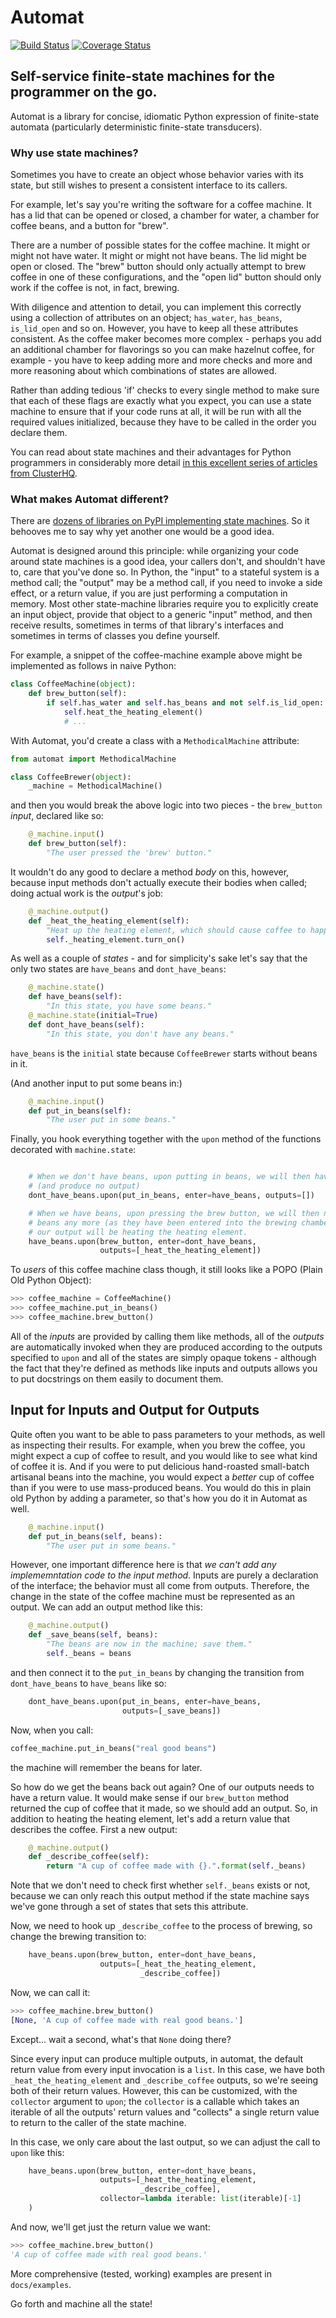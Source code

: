 # Automat #

[![Build Status](https://travis-ci.org/glyph/automat.svg?branch=master)](https://travis-ci.org/glyph/automat)
[![Coverage Status](https://coveralls.io/repos/glyph/automat/badge.png)](https://coveralls.io/r/glyph/automat)

## Self-service finite-state machines for the programmer on the go. ##

Automat is a library for concise, idiomatic Python expression of finite-state
automata (particularly deterministic finite-state transducers).

### Why use state machines? ###

Sometimes you have to create an object whose behavior varies with its state,
but still wishes to present a consistent interface to its callers.

For example, let's say you're writing the software for a coffee machine.  It
has a lid that can be opened or closed, a chamber for water, a chamber for
coffee beans, and a button for "brew".

There are a number of possible states for the coffee machine.  It might or
might not have water.  It might or might not have beans.  The lid might be open
or closed.  The "brew" button should only actually attempt to brew coffee in
one of these configurations, and the "open lid" button should only work if the
coffee is not, in fact, brewing.

With diligence and attention to detail, you can implement this correctly using
a collection of attributes on an object; `has_water`, `has_beans`,
`is_lid_open` and so on.  However, you have to keep all these attributes
consistent.  As the coffee maker becomes more complex - perhaps you add an
additional chamber for flavorings so you can make hazelnut coffee, for
example - you have to keep adding more and more checks and more and more
reasoning about which combinations of states are allowed.

Rather than adding tedious 'if' checks to every single method to make sure that
each of these flags are exactly what you expect, you can use a state machine to
ensure that if your code runs at all, it will be run with all the required
values initialized, because they have to be called in the order you declare
them.

You can read about state machines and their advantages for Python programmers
in considerably more detail
[in this excellent series of articles from ClusterHQ](https://clusterhq.com/blog/what-is-a-state-machine/).

### What makes Automat different? ###

There are
[dozens of libraries on PyPI implementing state machines](https://warehouse.python.org/search/project/?q=finite+state+machine).
So it behooves me to say why yet another one would be a good idea.

Automat is designed around this principle: while organizing your code around
state machines is a good idea, your callers don't, and shouldn't have to, care
that you've done so.  In Python, the "input" to a stateful system is a method
call; the "output" may be a method call, if you need to invoke a side effect,
or a return value, if you are just performing a computation in memory.  Most
other state-machine libraries require you to explicitly create an input object,
provide that object to a generic "input" method, and then receive results,
sometimes in terms of that library's interfaces and sometimes in terms of
classes you define yourself.

For example, a snippet of the coffee-machine example above might be implemented
as follows in naive Python:

```python
class CoffeeMachine(object):
    def brew_button(self):
        if self.has_water and self.has_beans and not self.is_lid_open:
            self.heat_the_heating_element()
            # ...
```

With Automat, you'd create a class with a `MethodicalMachine` attribute:

```python
from automat import MethodicalMachine

class CoffeeBrewer(object):
    _machine = MethodicalMachine()
```

and then you would break the above logic into two pieces - the `brew_button`
*input*, declared like so:

```python
    @_machine.input()
    def brew_button(self):
        "The user pressed the 'brew' button."
```

It wouldn't do any good to declare a method *body* on this, however, because
input methods don't actually execute their bodies when called; doing actual
work is the *output*'s job:

```python
    @_machine.output()
    def _heat_the_heating_element(self):
        "Heat up the heating element, which should cause coffee to happen."
        self._heating_element.turn_on()
```

As well as a couple of *states* - and for simplicity's sake let's say that the
only two states are `have_beans` and `dont_have_beans`:

```python
    @_machine.state()
    def have_beans(self):
        "In this state, you have some beans."
    @_machine.state(initial=True)
    def dont_have_beans(self):
        "In this state, you don't have any beans."
```

`have_beans` is the `initial` state because `CoffeeBrewer` starts without beans
in it.

(And another input to put some beans in:)

```python
    @_machine.input()
    def put_in_beans(self):
        "The user put in some beans."
```

Finally, you hook everything together with the `upon` method of the functions
decorated with `machine.state`:

```python

    # When we don't have beans, upon putting in beans, we will then have beans
    # (and produce no output)
    dont_have_beans.upon(put_in_beans, enter=have_beans, outputs=[])

    # When we have beans, upon pressing the brew button, we will then not have
    # beans any more (as they have been entered into the brewing chamber) and
    # our output will be heating the heating element.
    have_beans.upon(brew_button, enter=dont_have_beans,
                    outputs=[_heat_the_heating_element])
```

To *users* of this coffee machine class though, it still looks like a POPO
(Plain Old Python Object):

```python
>>> coffee_machine = CoffeeMachine()
>>> coffee_machine.put_in_beans()
>>> coffee_machine.brew_button()
```

All of the *inputs* are provided by calling them like methods, all of the
*outputs* are automatically invoked when they are produced according to the
outputs specified to `upon` and all of the states are simply opaque tokens -
although the fact that they're defined as methods like inputs and outputs
allows you to put docstrings on them easily to document them.

## Input for Inputs and Output for Outputs

Quite often you want to be able to pass parameters to your methods, as well as
inspecting their results.  For example, when you brew the coffee, you might
expect a cup of coffee to result, and you would like to see what kind of coffee
it is.  And if you were to put delicious hand-roasted small-batch artisanal
beans into the machine, you would expect a *better* cup of coffee than if you
were to use mass-produced beans.  You would do this in plain old Python by
adding a parameter, so that's how you do it in Automat as well.

```python
    @_machine.input()
    def put_in_beans(self, beans):
        "The user put in some beans."
```

However, one important difference here is that *we can't add any
implememntation code to the input method*.  Inputs are purely a declaration of
the interface; the behavior must all come from outputs.  Therefore, the change
in the state of the coffee machine must be represented as an output.  We can
add an output method like this:

```python
    @_machine.output()
    def _save_beans(self, beans):
        "The beans are now in the machine; save them."
        self._beans = beans
```

and then connect it to the `put_in_beans` by changing the transition from
`dont_have_beans` to `have_beans` like so:

```python
    dont_have_beans.upon(put_in_beans, enter=have_beans,
                         outputs=[_save_beans])
```

Now, when you call:

```python
coffee_machine.put_in_beans("real good beans")
```

the machine will remember the beans for later.

So how do we get the beans back out again?  One of our outputs needs to have a
return value.  It would make sense if our `brew_button` method returned the cup
of coffee that it made, so we should add an output.  So, in addition to heating
the heating element, let's add a return value that describes the coffee.  First
a new output:

```python
    @_machine.output()
    def _describe_coffee(self):
        return "A cup of coffee made with {}.".format(self._beans)
```

Note that we don't need to check first whether `self._beans` exists or not,
because we can only reach this output method if the state machine says we've
gone through a set of states that sets this attribute.

Now, we need to hook up `_describe_coffee` to the process of brewing, so change
the brewing transition to:

```python
    have_beans.upon(brew_button, enter=dont_have_beans,
                    outputs=[_heat_the_heating_element,
                             _describe_coffee])
```

Now, we can call it:

```python
>>> coffee_machine.brew_button()
[None, 'A cup of coffee made with real good beans.']
```

Except... wait a second, what's that `None` doing there?

Since every input can produce multiple outputs, in automat, the default return
value from every input invocation is a `list`.  In this case, we have both
`_heat_the_heating_element` and `_describe_coffee` outputs, so we're seeing
both of their return values.  However, this can be customized, with the
`collector` argument to `upon`; the `collector` is a callable which takes an
iterable of all the outputs' return values and "collects" a single return value
to return to the caller of the state machine.

In this case, we only care about the last output, so we can adjust the call to
`upon` like this:

```python
    have_beans.upon(brew_button, enter=dont_have_beans,
                    outputs=[_heat_the_heating_element,
                             _describe_coffee],
                    collector=lambda iterable: list(iterable)[-1]
    )
```

And now, we'll get just the return value we want:

```python
>>> coffee_machine.brew_button()
'A cup of coffee made with real good beans.'
```

More comprehensive (tested, working) examples are present in `docs/examples`.

Go forth and machine all the state!
